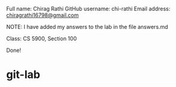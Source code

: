 Full name: Chirag Rathi
GitHub username: chi-rathi
Email address: chiragrathi16798@gmail.com

NOTE: I have added my answers to the lab in the file answers.md

Class: CS 5900, Section 100

Done!

# git-lab
